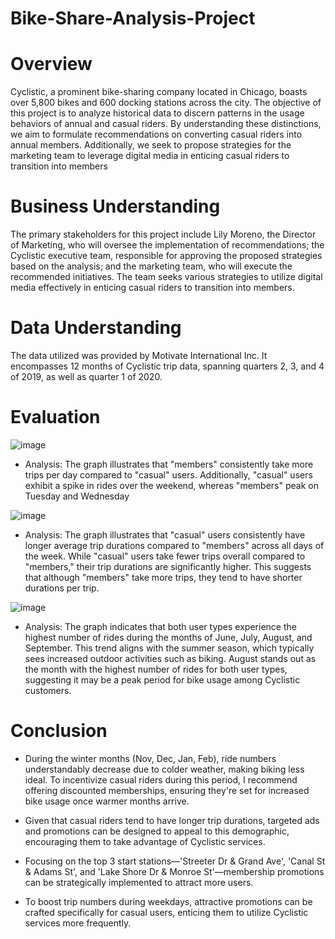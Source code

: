 # Bike-Share-Analysis-Project

# Overview
Cyclistic, a prominent bike-sharing company located in Chicago, boasts over 5,800 bikes and 600 docking stations across the city. The objective of this project is to analyze historical data to discern patterns in the usage behaviors of annual and casual riders. By understanding these distinctions, we aim to formulate recommendations on converting casual riders into annual members. Additionally, we seek to propose strategies for the marketing team to leverage digital media in enticing casual riders to transition into members

# Business Understanding
The primary stakeholders for this project include Lily Moreno, the Director of Marketing, who will oversee the implementation of recommendations; the Cyclistic executive team, responsible for approving the proposed strategies based on the analysis; and the marketing team, who will execute the recommended initiatives. The team seeks various strategies to utilize digital media effectively in enticing casual riders to transition into members.

# Data Understanding
The data utilized was provided by Motivate International Inc. It encompasses 12 months of Cyclistic trip data, spanning quarters 2, 3, and 4 of 2019, as well as quarter 1 of 2020.

# Evaluation 
![image](https://github.com/CassandraNnaji/Bike-Share-Analysis-Project/assets/120784310/5dcb2aa9-24ab-4825-b7c9-df67506af2d9)

- Analysis: The graph illustrates that "members" consistently take more trips per day compared to "casual" users. Additionally, "casual" users exhibit a spike in rides over the weekend, whereas "members" peak on Tuesday and Wednesday

![image](https://github.com/CassandraNnaji/Bike-Share-Analysis-Project/assets/120784310/1bdf5c75-4447-4de8-b2c1-23592aab4e1a)

- Analysis: The graph illustrates that "casual" users consistently have longer average trip durations compared to "members" across all days of the week. While "casual" users take fewer trips overall compared to "members," their trip durations are significantly higher. This suggests that although "members" take more trips, they tend to have shorter durations per trip.

![image](https://github.com/CassandraNnaji/Bike-Share-Analysis-Project/assets/120784310/3867ddd3-0810-4c8d-a7cd-acf2d800f99b)

- Analysis: The graph indicates that both user types experience the highest number of rides during the months of June, July, August, and September. This trend aligns with the summer season, which typically sees increased outdoor activities such as biking. August stands out as the month with the highest number of rides for both user types, suggesting it may be a peak period for bike usage among Cyclistic customers.




# Conclusion 
- During the winter months (Nov, Dec, Jan, Feb), ride numbers understandably decrease due to colder weather, making biking less ideal. To incentivize casual riders during this period, I recommend offering discounted memberships, ensuring they're set for increased bike usage once warmer months arrive.

- Given that casual riders tend to have longer trip durations, targeted ads and promotions can be designed to appeal to this demographic, encouraging them to take advantage of Cyclistic services.

- Focusing on the top 3 start stations—'Streeter Dr & Grand Ave', 'Canal St & Adams St', and 'Lake Shore Dr & Monroe St'—membership promotions can be strategically implemented to attract more users.

- To boost trip numbers during weekdays, attractive promotions can be crafted specifically for casual users, enticing them to utilize Cyclistic services more frequently.





